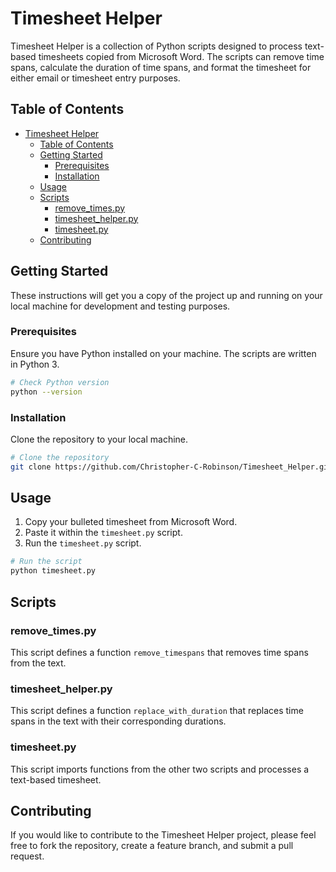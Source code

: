 # Timesheet Helper

Timesheet Helper is a collection of Python scripts designed to process text-based timesheets copied from Microsoft Word. The scripts can remove time spans, calculate the duration of time spans, and format the timesheet for either email or timesheet entry purposes.

## Table of Contents

- [Timesheet Helper](#timesheet-helper)
  - [Table of Contents](#table-of-contents)
  - [Getting Started](#getting-started)
    - [Prerequisites](#prerequisites)
    - [Installation](#installation)
  - [Usage](#usage)
  - [Scripts](#scripts)
    - [remove\_times.py](#remove_timespy)
    - [timesheet\_helper.py](#timesheet_helperpy)
    - [timesheet.py](#timesheetpy)
  - [Contributing](#contributing)

## Getting Started

These instructions will get you a copy of the project up and running on your local machine for development and testing purposes.

### Prerequisites

Ensure you have Python installed on your machine. The scripts are written in Python 3.

```bash
# Check Python version
python --version
```

### Installation

Clone the repository to your local machine.

```bash
# Clone the repository
git clone https://github.com/Christopher-C-Robinson/Timesheet_Helper.git
```

## Usage

1. Copy your bulleted timesheet from Microsoft Word.
2. Paste it within the `timesheet.py` script.
3. Run the `timesheet.py` script.

```bash
# Run the script
python timesheet.py
```

## Scripts

### remove_times.py

This script defines a function `remove_timespans` that removes time spans from the text.

### timesheet_helper.py

This script defines a function `replace_with_duration` that replaces time spans in the text with their corresponding durations.

### timesheet.py

This script imports functions from the other two scripts and processes a text-based timesheet.

## Contributing

If you would like to contribute to the Timesheet Helper project, please feel free to fork the repository, create a feature branch, and submit a pull request.
